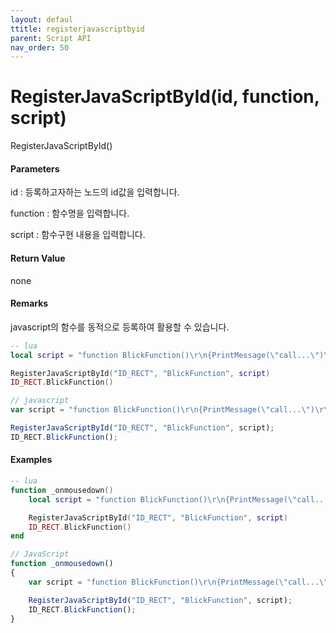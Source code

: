 ```yaml
---
layout: defaul
ttitle: registerjavascriptbyid
parent: Script API
nav_order: 50
---
```

# RegisterJavaScriptById\(id, function, script\)

RegisterJavaScriptById\(\)

#### Parameters

id : 등록하고자하는 노드의 id값을 입력합니다.

function : 함수명을 입력합니다.

script : 함수구현 내용을 입력합니다.

#### Return Value

none

#### Remarks

javascript의 함수를 동적으로 등록하여 활용할 수 있습니다.

```lua
-- lua
local script = "function BlickFunction()\r\n{PrintMessage(\"call...\")\r\n}"        -- javascript function

RegisterJavaScriptById("ID_RECT", "BlickFunction", script)
ID_RECT.BlickFunction()
```

```js
// javascript
var script = "function BlickFunction()\r\n{PrintMessage(\"call...\")\r\n}"        // javascript function

RegisterJavaScriptById("ID_RECT", "BlickFunction", script);
ID_RECT.BlickFunction();
```

#### 

#### Examples

```lua
-- lua
function _onmousedown()
    local script = "function BlickFunction()\r\n{PrintMessage(\"call...\")\r\n}"        -- javascript function

    RegisterJavaScriptById("ID_RECT", "BlickFunction", script)
    ID_RECT.BlickFunction()
end
```

```js
// JavaScript
function _onmousedown()
{    
    var script = "function BlickFunction()\r\n{PrintMessage(\"call...\")\r\n}"        // javascript function

    RegisterJavaScriptById("ID_RECT", "BlickFunction", script);
    ID_RECT.BlickFunction();
}
```



